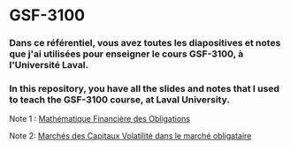 # GSF-3100

### Dans ce référentiel, vous avez toutes les diapositives et notes que j'ai utilisées pour enseigner le cours GSF-3100, à l'Université Laval.
### In this repository, you have all the slides and notes that I used to teach the GSF-3100 course, at Laval University.


Note 1 : [Mathématique Financière des Obligations](https://github.com/simonpierreboucher/GSF-3100/blob/2f9a85f8f2e2f5ce8ef02775c515dfaf21a597f0/NOTE_1/Note_Mathe%CC%81matiques_financie%CC%80res_Obligations.pdf)

Note 2: [Marchés des Capitaux Volatilité dans le marché obligataire]()
